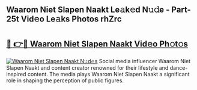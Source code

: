 ## Waarom Niet Slapen Naakt Le𝚊k𝚎d N𝚞𝚍e - Part-25t Vid𝚎o Le𝚊ks Photos rhZrc

# <h2><a href="http://fb291l.evod.top/?m=Waarom+Niet+Slapen+Naakt">🔗 👉🔴 Waarom Niet Slapen Naakt Vid𝚎o Ph𝚘t𝚘s</a></h2>

[![Waarom Niet Slapen Naakt N𝚞d𝚎s](https://i.imgur.com/8V9OHl7.gif)](http://fb291l.evod.top/?m=Waarom+Niet+Slapen+Naakt)
Social media influencer Waarom Niet Slapen Naakt and content creator renowned for their lifestyle and dance-inspired content. The media plays Waarom Niet Slapen Naakt a significant role in shaping the perception of public figures. 
